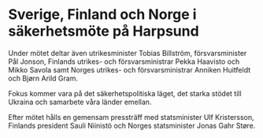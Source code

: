 # Sverige, Finland och Norge i säkerhetsmöte på Harpsund

Under mötet deltar även utrikesminister Tobias Billström, försvarsminister Pål Jonson, Finlands utrikes- och försvarsministrar Pekka Haavisto och Mikko Savola samt Norges utrikes- och försvarsministrar Anniken Huitfeldt och Bjørn Arild Gram.

Fokus kommer vara på det säkerhetspolitiska läget, det starka stödet till Ukraina och samarbete våra länder emellan.

Efter mötet hålls en gemensam pressträff med statsminister Ulf Kristersson, Finlands president Sauli Niinistö och Norges statsminister Jonas Gahr Støre.
